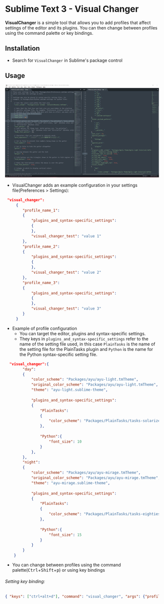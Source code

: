 # Sublime Text 3 - Visual Changer
**VisualChanger** is a simple tool that allows you to add profiles that affect settings of the editor and its plugins. 
You can then change between profiles using the command palette or key bindings.

## Installation 

- Search for `VisualChanger` in Sublime's package control

## Usage

![Usage gif](execution.gif)

*  VisualChanger adds an example configuration in your settings file(Preferences > Settings):

```json
 "visual_changer":
     {
        "profile_name_1":
        {
            "plugins_and_syntax-specific_settings":
            {
            },
            "visual_changer_test": "value 1"
        },
        "profile_name_2":
        {
            "plugins_and_syntax-specific_settings":
            {
            },
            "visual_changer_test": "value 2"
        },
        "profile_name_3":
        {
            "plugins_and_syntax-specific_settings":
            {
            },
            "visual_changer_test": "value 3"
        }
     }


```
* Example of profile configuration
  - You can target the editor, plugins and syntax-specific settings.
  - They keys in `plugins_and_syntax-specific_settings` refer to the name of the setting file used, in this case `PlainTasks` is the name of the setting file for the PlainTasks plugin and `Python` is the name for the Python syntax-specific setting file.

```json
  "visual_changer":{
        "day":
        {
            "color_scheme": "Packages/ayu/ayu-light.tmTheme",
            "original_color_scheme": "Packages/ayu/ayu-light.tmTheme",
            "theme": "ayu-light.sublime-theme",

            "plugins_and_syntax-specific_settings":
            {
                "PlainTasks":
                {
                    "color_scheme": "Packages/PlainTasks/tasks-solarized-light.hidden-tmTheme"
                },

                "Python":{
                    "font_size": 10
                }
            },
        },
        "night":
        {
            "color_scheme": "Packages/ayu/ayu-mirage.tmTheme",
            "original_color_scheme": "Packages/ayu/ayu-mirage.tmTheme",
            "theme": "ayu-mirage.sublime-theme",

            "plugins_and_syntax-specific_settings":
            {
                "PlainTasks":
                {
                    "color_scheme": "Packages/PlainTasks/tasks-eighties-colored.hidden-tmTheme"
                },

                "Python":{
                    "font_size": 15
                }
            }
        }
    }

 ```
 
 * You can change between profiles using the command palette(<kbd>Ctrl</kbd>+<kbd>Shift</kbd>+<kbd>p</kbd>) or using key bindings
 
 ###### Setting key binding:
 ```json
 { "keys": ["ctrl+alt+d"], "command": "visual_changer", "args": {"profile_chosen": "day"} }
 ```
 

 
